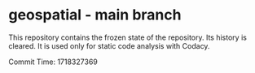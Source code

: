 # geospatial - main branch

This repository contains the frozen state of the repository.
Its history is cleared. It is used only for static code
analysis with Codacy.

Commit Time: 1718327369
